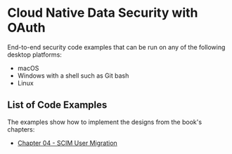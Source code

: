 # Cloud Native Data Security with OAuth

End-to-end security code examples that can be run on any of the following desktop platforms:

- macOS
- Windows with a shell such as Git bash
- Linux

## List of Code Examples

The examples show how to implement the designs from the book's chapters:

- [Chapter 04 - SCIM User Migration](chapter-04-scim-user-migration)
